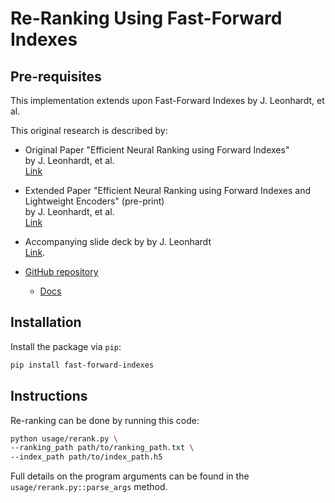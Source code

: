 # Re-Ranking Using Fast-Forward Indexes

## Pre-requisites
This implementation extends upon Fast-Forward Indexes by J. Leonhardt, et al.

This original research is described by:

- Original Paper "Efficient Neural Ranking using Forward Indexes"  
by J. Leonhardt, et al.  
[Link](https://dl.acm.org/doi/abs/10.1145/3485447.3511955)

- Extended Paper "Efficient Neural Ranking using Forward Indexes and Lightweight Encoders" (pre-print)  
by J. Leonhardt, et al.  
[Link](https://arxiv.org/abs/2311.01263)

- Accompanying slide deck by by J. Leonhardt  
[Link](https://mrjleo.github.io/slides/2023-phd/).

- [GitHub repository](https://github.com/mrjleo/fast-forward-indexes)

    - [Docs](https://mrjleo.github.io/fast-forward-indexes/docs)


## Installation

Install the package via `pip`:

<!-- TODO: improve installation instructions -->
```bash
pip install fast-forward-indexes
```


## Instructions

Re-ranking can be done by running this code:
```bash
python usage/rerank.py \
--ranking_path path/to/ranking_path.txt \
--index_path path/to/index_path.h5
```

Full details on the program arguments can be found in the `usage/rerank.py::parse_args` method.
